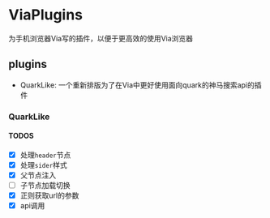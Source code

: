 # ViaPlugins

为手机浏览器Via写的插件，以便于更高效的使用Via浏览器

## plugins

* QuarkLike: 一个重新排版为了在Via中更好使用面向quark的神马搜索api的插件

### QuarkLike

#### TODOS

* [x] 处理`header`节点
* [x] 处理`sider`样式
* [x] 父节点注入
* [ ] 子节点加载切换
* [x] 正则获取url的参数
* [x] api调用
